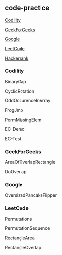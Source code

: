 ## code-practice

[Codility](#codility)

[GeekForGeeks](#geekforgeeks)

[Google](#google)

[LeetCode](#leetcode)

[Hackerrank](https://github.com/auycro/code-practice/tree/main/Hackerrank)

### Codility

BinaryGap

CyclicRotation

OddOccurenceInArray

FrogJmp

PermMissingElem

EC-Demo

EC-Test

### GeekForGeeks

AreaOfOverlapRectangle

DoOverlap

### Google

OversizedPancakeFlipper

### LeetCode

Permutations

PermutationSequence

RectangleArea

RectangleOverlap

